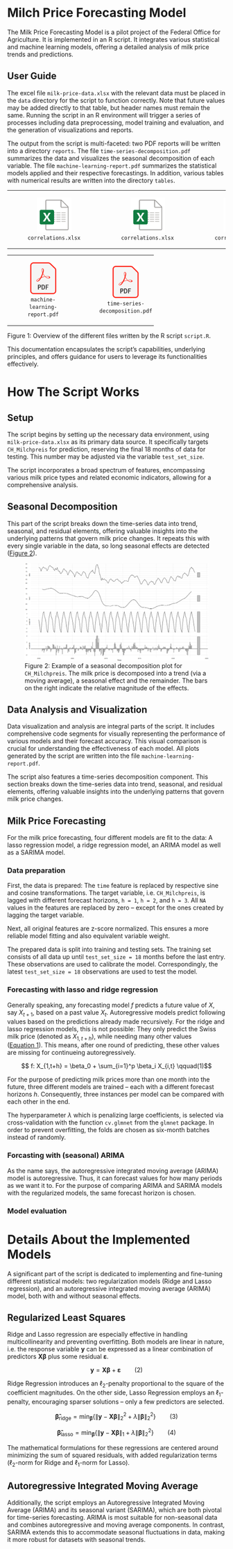 
# Milch Price Forecasting Model

The Milk Price Forecasting Model is a pilot project of the Federal
Office for Agriculture. It is implemented in an R script. It integrates
various statistical and machine learning models, offering a detailed
analysis of milk price trends and predictions.

## User Guide

The excel file `milk-price-data.xlsx` with the relevant data must be
placed in the `data` directory for the script to function correctly.
Note that future values may be added directly to that table, but header
names must remain the same. Running the script in an R environment will
trigger a series of processes including data preprocessing, model
training and evaluation, and the generation of visualizations and
reports.

The output from the script is multi-faceted: two PDF reports will be
written into a directory `reports`. The file
`time-series-decomposition.pdf` summarizes the data and visualizes the
seasonal decomposition of each variable. The file
`machine-learning-report.pdf` summarizes the statistical models applied
and their respective forecastings. In addition, various tables with
numerical results are written into the directory `tables`.

<div>

<table style="width:100%;">
<colgroup>
<col style="width: 33%" />
<col style="width: 33%" />
<col style="width: 33%" />
</colgroup>
<tbody>
<tr class="odd">
<td style="text-align: center;"><div width="33.3%"
data-layout-align="center">
<figure>
<img src="images/xlsx.svg" data-fig.extended="false" width="80"
alt="correlations.xlsx" />
<figcaption
aria-hidden="true"><code>correlations.xlsx</code></figcaption>
</figure>
</div></td>
<td style="text-align: center;"><div width="33.3%"
data-layout-align="center">
<figure>
<img src="images/xlsx.svg" data-fig.extended="false" width="80"
alt="correlations.xlsx" />
<figcaption
aria-hidden="true"><code>correlations.xlsx</code></figcaption>
</figure>
</div></td>
<td style="text-align: center;"><div width="33.3%"
data-layout-align="center">
<figure>
<img src="images/xlsx.svg" data-fig.extended="false" width="80"
alt="correlations.xlsx" />
<figcaption
aria-hidden="true"><code>correlations.xlsx</code></figcaption>
</figure>
</div></td>
</tr>
</tbody>
</table>

<table style="width:67%;">
<colgroup>
<col style="width: 33%" />
<col style="width: 33%" />
</colgroup>
<tbody>
<tr class="odd">
<td style="text-align: center;"><div width="33.3%"
data-layout-align="center">
<figure>
<img src="images/pdf.svg" data-fig.extended="false" width="60"
alt="machine-learning-report.pdf" />
<figcaption
aria-hidden="true"><code>machine-learning-report.pdf</code></figcaption>
</figure>
</div></td>
<td style="text-align: center;"><div width="33.3%"
data-layout-align="center">
<figure>
<img src="images/pdf.svg" data-fig.extended="false" width="60"
alt="time-series-decomposition.pdf" />
<figcaption
aria-hidden="true"><code>time-series-decomposition.pdf</code></figcaption>
</figure>
</div></td>
</tr>
</tbody>
</table>

Figure 1: Overview of the different files written by the R script
`script.R`.

</div>

This documentation encapsulates the script’s capabilities, underlying
principles, and offers guidance for users to leverage its
functionalities effectively.

# How The Script Works

## Setup

The script begins by setting up the necessary data environment, using
`milk-price-data.xlsx` as its primary data source. It specifically
targets `CH_Milchpreis` for prediction, reserving the final 18 months of
data for testing. This number may be adjusted via the variable
`test_set_size`.

The script incorporates a broad spectrum of features, encompassing
various milk price types and related economic indicators, allowing for a
comprehensive analysis.

## Seasonal Decomposition

This part of the script breaks down the time-series data into trend,
seasonal, and residual elements, offering valuable insights into the
underlying patterns that govern milk price changes. It repeats this with
every single variable in the data, so long seasonal effects are detected
([Figure 2](#fig-seasonal)).

<figure>
<img src="images/decomposition.png" id="fig-seasonal"
alt="Figure 2: Example of a seasonal decomposition plot for CH_Milchpreis. The milk price is decomposed into a trend (via a moving average), a seasonal effect and the remainder. The bars on the right indicate the relative magnitude of the effects." />
<figcaption aria-hidden="true">Figure 2: Example of a seasonal
decomposition plot for <code>CH_Milchpreis</code>. The milk price is
decomposed into a trend (via a moving average), a seasonal effect and
the remainder. The bars on the right indicate the relative magnitude of
the effects.</figcaption>
</figure>

## Data Analysis and Visualization

Data visualization and analysis are integral parts of the script. It
includes comprehensive code segments for visually representing the
performance of various models and their forecast accuracy. This visual
comparison is crucial for understanding the effectiveness of each model.
All plots generated by the script are written into the file
`machine-learning-report.pdf`.

The script also features a time-series decomposition component. This
section breaks down the time-series data into trend, seasonal, and
residual elements, offering valuable insights into the underlying
patterns that govern milk price changes.

## Milk Price Forecasting

For the milk price forecasting, four different models are fit to the
data: A lasso regression model, a ridge regression model, an ARIMA model
as well as a SARIMA model.

### Data preparation

First, the data is prepared: The `time` feature is replaced by
respective sine and cosine transformations. The target variable,
i.e. `CH_Milchpreis`, is lagged with different forecast horizons,
`h = 1`, `h = 2`, and `h = 3`. All `NA` values in the features are
replaced by zero – except for the ones created by lagging the target
variable.

Next, all original features are z-score normalized. This ensures a more
reliable model fitting and also equivalent variable weight.

The prepared data is split into training and testing sets. The training
set consists of all data up until `test_set_size = 18` months before the
last entry. These observations are used to calibrate the model.
Correspondingly, the latest `test_set_size = 18` observations are used
to test the model.

### Forecasting with lasso and ridge regression

Generally speaking, any forecasting model $f$ predicts a future value of
$X$, say $X_{t+1}$, based on a past value $X_t$. Autoregressive models
predict following values based on the predictions already made
recursively. For the ridge and lasso regression models, this is not
possible: They only predict the Swiss milk price (denoted as
$X_{1,t+h}$), while needing many other values
([Equation 1](#eq-forecasting)). This means, after one round of
predicting, these other values are missing for continueing
autoregressively.

<span id="eq-forecasting">$$
f: X_{1,t+h} = \beta_0 + \sum_{i=1}^p \beta_i X_{i,t}
 \qquad(1)$$</span>

For the purpose of predicting milk prices more than one month into the
future, three different models are trained – each with a different
forecast horizons $h$. Consequently, three instances per model can be
compared with each other in the end.

The hyperparameter $\lambda$ which is penalizing large coefficients, is
selected via cross-validation with the function `cv.glmnet` from the
`glmnet` package. In order to prevent overfitting, the folds are chosen
as six-month batches instead of randomly.

### Forcasting with (seasonal) ARIMA

As the name says, the autoregressive integrated moving average (ARIMA)
model is autoregressive. Thus, it can forecast values for how many
periods as we want it to. For the purpose of comparing ARIMA and SARIMA
models with the regularized models, the same forecast horizon is chosen.

### Model evaluation

# Details About the Implemented Models

A significant part of the script is dedicated to implementing and
fine-tuning different statistical models: two regularization models
(Ridge and Lasso regression), and an autoregressive integrated moving
average (ARIMA) model, both with and without seasonal effects.

## Regularized Least Squares

Ridge and Lasso regression are especially effective in handling
multicollinearity and preventing overfitting. Both models are linear in
nature, i.e. the response variable $\mathbf y$ can be expressed as a
linear combination of predictors $\mathbf X \boldsymbol \beta$ plus some
residual $\boldsymbol \varepsilon$.

<span
id="eq-linear">$$\mathbf y = \mathbf X \boldsymbol \beta + \boldsymbol \varepsilon \qquad(2)$$</span>

Ridge Regression introduces an $\ell_2$-penalty proportional to the
square of the coefficient magnitudes. On the other side, Lasso
Regression employs an $\ell_1$-penalty, encouraging sparser solutions –
only a few predictors are selected.

<span
id="eq-ridge">$$\boldsymbol {\hat \beta}_{\text{ridge}} = \min_{\boldsymbol \beta} \left\{ \| \mathbf y - \mathbf X \boldsymbol \beta \|_2^2 + \lambda \| \boldsymbol \beta\|_2^2 \right\} \qquad(3)$$</span>

<span
id="eq-ridge">$$\boldsymbol {\hat \beta}_{\text{lasso}} = \min_{\boldsymbol \beta} \left\{ \| \mathbf y - \mathbf X \boldsymbol \beta \|_1 + \lambda \| \boldsymbol \beta\|_2^2 \right\} \qquad(4)$$</span>

The mathematical formulations for these regressions are centered around
minimizing the sum of squared residuals, with added regularization terms
($\ell_2$-norm for Ridge and $\ell_1$-norm for Lasso).

## Autoregressive Integrated Moving Average

Additionally, the script employs an Autoregressive Integrated Moving
Average (ARIMA) and its seasonal variant (SARIMA), which are both
pivotal for time-series forecasting. ARIMA is most suitable for
non-seasonal data and combines autoregressive and moving average
components. In contrast, SARIMA extends this to accommodate seasonal
fluctuations in data, making it more robust for datasets with seasonal
trends.
